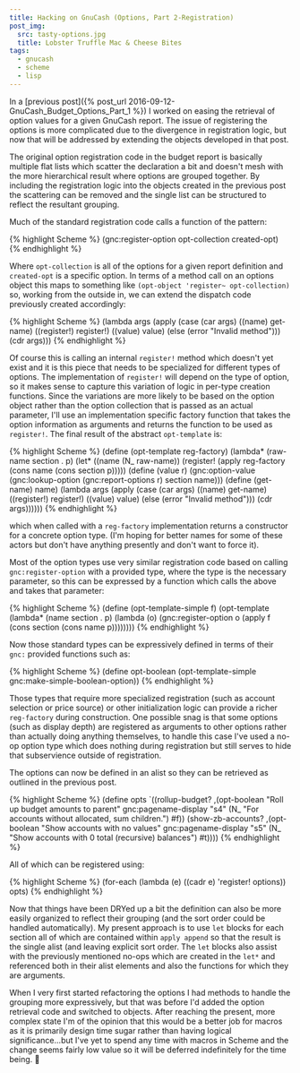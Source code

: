 ```yaml
---
title: Hacking on GnuCash (Options, Part 2-Registration)
post_img:
  src: tasty-options.jpg
  title: Lobster Truffle Mac & Cheese Bites
tags:
  - gnucash
  - scheme
  - lisp
---
```


In a [previous post]({% post_url 2016-09-12-GnuCash_Budget_Options_Part_1 %})
I worked on easing the retrieval of option values for a given GnuCash
report. The issue of registering the options is more complicated due
to the divergence in registration logic, but now that will be
addressed by extending the objects developed in that post.

The original option registration code in the budget report is
basically multiple flat lists which scatter the declaration a bit
and doesn't mesh with the more hierarchical result where
options are grouped together. By including the registration logic into the
objects created in the previous post the scattering can be removed and
the single list can be structured to reflect the resultant
grouping.

<!--more-->

Much of the standard registration code calls a function of the pattern:

{% highlight Scheme %}
(gnc:register-option
   opt-collection created-opt)
{% endhighlight %}

Where `opt-collection` is all of the options for a given report
definition and `created-opt` is a specific option. In terms of a
method call on an options object this maps to something like
`(opt-object 'register~ opt-collection)` so, working from the outside
in, we can extend the dispatch code previously created accordingly:

{% highlight Scheme %}
(lambda args
  (apply
    (case (car args)
      ((name) get-name)
      ((register!) register!)
      ((value) value)
      (else (error "Invalid method")))
  (cdr args)))
{% endhighlight %}  

Of course this is calling an internal `register!` method which doesn't
yet exist and it is this piece that needs to be specialized for
different types of options. The implementation of `register!` will
depend on the type of option, so it makes sense to capture this
variation of logic in per-type creation functions. Since the
variations are more likely to be based on the option object rather
than the option collection that is passed as an actual parameter, I'll
use an implementation specific factory function that takes the option
information as arguments and returns the function to be used
as `register!`. The final result of the abstract `opt-template` is:

{% highlight Scheme %}
(define (opt-template reg-factory)
  (lambda* (raw-name section . p)
    (let* ((name (N_ raw-name))
           (register! (apply reg-factory (cons name (cons section p)))))
      (define (value r)
        (gnc:option-value
         (gnc:lookup-option
          (gnc:report-options r) section name)))
      (define (get-name) name)
      (lambda args
        (apply
         (case (car args)
           ((name) get-name)
           ((register!) register!)
           ((value) value)
           (else (error "Invalid method")))
         (cdr args))))))
{% endhighlight %}

which when called with a `reg-factory` implementation returns a
constructor for a concrete option type. (I'm hoping for better names
for some of these actors but don't have anything presently and don't
want to force it).

Most of the option types use very similar registration code based
on calling `gnc:register-option` with a provided type, where the type
is the necessary parameter, so this can be
expressed by a function which calls the above and takes that
parameter:

{% highlight Scheme %}
(define (opt-template-simple f)
  (opt-template
   (lambda* (name section . p)
     (lambda (o)
       (gnc:register-option
        o (apply f (cons section (cons name p))))))))
{% endhighlight %}

Now those standard types can be expressively defined in terms of their
`gnc:` provided functions such as:

{% highlight Scheme %}
(define opt-boolean (opt-template-simple gnc:make-simple-boolean-option))
{% endhighlight %}

Those types that require more specialized registration
(such as account selection or price source) or other
initialization logic can provide a richer `reg-factory` during
construction. One possible
snag is that some options (such as display depth) are registered as
arguments to other options rather than actually doing anything
themselves, to handle this case I've used a no-op option type which
does nothing during registration but still serves to hide that
subservience outside of registration.

The options can now be defined in an alist so they can be retrieved as
outlined in the previous post.

{% highlight Scheme %}
(define opts
  `((rollup-budget?
     ,(opt-boolean "Roll up budget amounts to parent" gnc:pagename-display "s4"
       (N_ "For accounts without allocated, sum children.") #f))
    (show-zb-accounts?
     ,(opt-boolean "Show accounts with no values" gnc:pagename-display "s5"
       (N_ "Show accounts with 0 total (recursive) balances")
       #t))))
{% endhighlight %}

All of which can be registered using:

{% highlight Scheme %}
(for-each
  (lambda (e)
    ((cadr e) 'register! options))
  opts)
{% endhighlight %}

Now that things have been DRYed up a bit the definition can also be
more easily organized to reflect their grouping (and the sort order
could be handled automatically). My present approach
is to use `let` blocks for each section all of which are contained within
`apply append` so that the result is the single alist (and leaving
explicit sort order. The `let` blocks also assist with the previously
mentioned no-ops which are created in the `let*` and referenced both in
their alist elements and also the functions for which they are arguments.

When I very first started refactoring the options I had methods to
handle the grouping more expressively, but that was before I'd added
the option retrieval code and switched to objects.
After reaching the present, more complex state I'm of the
opinion that this would be a better job for macros as it is primarily
design time sugar rather than having logical significance...but I've
yet to spend any time with macros in Scheme and the change seems
fairly low value so it will be deferred indefinitely for the time being.
:money_with_wings:
